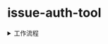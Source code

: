 # issue-auth-tool

<details>
<summary>工作流程</summary>
# Issue 处理流程简介

1. **识别类型与生成 MCP 指令**

   * 由 LLM 识别该 Issue / Discussion 的类型：

     * `outdate`
     * `evil`
     * `alias`
     * `invalid`（无效或不相关内容）
   * 若识别为前三种类型（`outdate` / `evil` / `alias`）：

     * 要求 LLM 同时生成其**所需的 MCP 指令**（用于查询上下文或补充信息）。
   * 若识别为 `invalid`：

     * 流程终止，无需生成指令。

2. **验证 MCP 指令合法性**

   * 检查 LLM 输出的指令是否符合以下规则：

     * 仅允许使用：

       * `view <ID> [<ID> ...]`
       * `google <大学名称1> <大学名称2>`
     * 禁止执行型指令（如 `del` / `outdate` / `alias`）。
   * 若指令格式或内容不合法：

     * 暂停流程，要求用户**人工修正**。

3. **执行指令与信息获取**

   * 对合法的 MCP 指令进行执行。
   * 获取相关上下文、搜索结果或附加数据。

4. **结果合并与再判断**

   * 将获取到的上下文信息与原始 Issue / Discussion 内容合并。
   * 将合并后的信息再次发送给 LLM，让其进行结果判定：

     * **若判定正确** → 输出最终决策（`del` / `outdate` / `alias`）。
     * **若判定不正确** → 输出错误原因，并记录在结果中。

5. **输出与结束**

   * 流程最终输出：

     * 一项确定的操作类型（`del` / `outdate` / `alias`）。
     * 或不正确原因说明（当判定失败时）。
   * 之后流程结束。

<details>
<summary>流程图</summary>

```mermaid


flowchart TD
  Start([开始])
  DetectAndRequest{识别 issue 类型并在必要时生成 MCP 指令}
  Terminate([终止 — 非 outdate/evil/alias 或 无需处理])
  Validate{MCP 指令是否合法？}
  Pause([暂停 — 要求人工/用户修正 MCP 指令])
  Execute[执行合法的 MCP 指令并获取信息]
  Merge[将获取的信息与 issue 内容合并并发送给 LLM]
  Judge{LLM 判定：结果是否正确？}
  OutputDecision[输出：del / outdate / alias（任一）]
  OutputReason[输出：不正确的理由]
  End([结束])

  Start --> DetectAndRequest
  DetectAndRequest -- 否 --> Terminate --> End
  DetectAndRequest -- 是 --> Validate
  Validate -- 否 --> Pause --> Validate
  Validate -- 是 --> Execute --> Merge --> Judge
  Judge -- 对 --> OutputDecision --> End
  Judge -- 不对 --> OutputReason --> End

```

</details>
</details>
